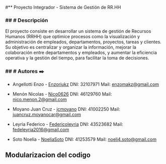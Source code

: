  #** Proyecto Integrador - Sistema de Gestión de RR.HH
### ## # Descripción
El proyecto consiste en desarrollar un sistema de gestión de Recursos Humanos (RRHH) que optimice procesos como la visualización y administración de empleados, departamentos, proyectos, tareas y clientes. Su objetivo es centralizar y organizar la información, mejorar la colaboración entre departamentos y empleados, y aumentar la eficiencia operativa y la gestión del tiempo, para facilitar la toma de decisiones.

### ## # Autores ✒️
- Angellotti Enzo - [Enzoriukz](http://https://github.com/Enzoriukz "Enzoriukz")
DNI: 32107971
Mail: enzomakz@gmail.com

- Menón Nicolas - [Nico0626](https://github.com/Nico0626 "Nico0626")
DNI: 46129760
Mail: nico.menon.2@gmail.com

- Moyano Juan Cruz - [jcmoyano](https://github.com/jcmoyano "jcmoyano")
DNI: 41002250
Mail: juancruz.moyanocar@gmail.com

- Leyria Federico - [Federicoleyria](https://github.com/Federicoleyria "Federicoleyria")
DNI: 43523682
Mail: fedeleyria2016@gmail.com

- Soto Noelia - [NoeliaSoto](https://github.com/NoeliaSoto "NoeliaSoto")
DNI: 41253579
Mail: noeli4.soto@gmail.com

## Modularizacion del codigo
